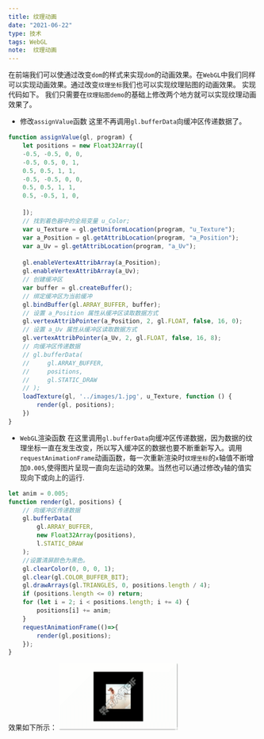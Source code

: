 ```yaml
---
title: 纹理动画
date: "2021-06-22"
type: 技术
tags: WebGL
note:  纹理动画
---
```


在前端我们可以使通过改变`dom`的样式来实现`dom`的动画效果。在`WebGL`中我们同样可以实现动画效果。通过改变`纹理坐标`我们也可以实现纹理贴图的动画效果。
实现代码如下。
我们只需要在`纹理贴图demo`的基础上修改两个地方就可以实现纹理动画效果了。
+ 修改`assignValue`函数
这里不再调用`gl.bufferData`向缓冲区传递数据了。
```js
function assignValue(gl, program) {
    let positions = new Float32Array([
    -0.5, -0.5, 0, 0,
    -0.5, 0.5, 0, 1,
    0.5, 0.5, 1, 1,
    -0.5, -0.5, 0, 0,
    0.5, 0.5, 1, 1,
    0.5, -0.5, 1, 0,
    
    ]);
    // 找到着色器中的全局变量 u_Color;
    var u_Texture = gl.getUniformLocation(program, "u_Texture");
    var a_Position = gl.getAttribLocation(program, "a_Position");
    var a_Uv = gl.getAttribLocation(program, "a_Uv");

    gl.enableVertexAttribArray(a_Position);
    gl.enableVertexAttribArray(a_Uv);
    // 创建缓冲区
    var buffer = gl.createBuffer();
    // 绑定缓冲区为当前缓冲
    gl.bindBuffer(gl.ARRAY_BUFFER, buffer);
    // 设置 a_Position 属性从缓冲区读取数据方式
    gl.vertexAttribPointer(a_Position, 2, gl.FLOAT, false, 16, 0);
    // 设置 a_Uv 属性从缓冲区读取数据方式
    gl.vertexAttribPointer(a_Uv, 2, gl.FLOAT, false, 16, 8);
    // 向缓冲区传递数据
    // gl.bufferData(
    //     gl.ARRAY_BUFFER,
    //     positions,
    //     gl.STATIC_DRAW
    // );
    loadTexture(gl, '../images/1.jpg', u_Texture, function () {
        render(gl, positions);
    })
}
```
+ `WebGL`渲染函数
在这里调用`gl.bufferData`向缓冲区传递数据，因为数据的纹理坐标一直在发生改变，所以写入缓冲区的数据也要不断重新写入。调用`requestAnimationFrame`动画函数，每一次重新渲染时`纹理坐标`的`x`轴值不断增加`0.005`,使得图片呈现一直向左运动的效果。当然也可以通过修改`y`轴的值实现向下或向上的运行.
```js
let anim = 0.005;
function render(gl, positions) {
    // 向缓冲区传递数据
    gl.bufferData(
        gl.ARRAY_BUFFER,
        new Float32Array(positions),
        l.STATIC_DRAW
    );
    //设置清屏颜色为黑色。
    gl.clearColor(0, 0, 0, 1);
    gl.clear(gl.COLOR_BUFFER_BIT);
    gl.drawArrays(gl.TRIANGLES, 0, positions.length / 4);
    if (positions.length <= 0) return;
    for (let i = 2; i < positions.length; i += 4) {
        positions[i] += anim;
    }
    requestAnimationFrame(()=>{
        render(gl,positions);
    }); 
}
```
效果如下所示：
<img src="../../images/纹理动画-向左运动.gif" alt="暂无数据">
